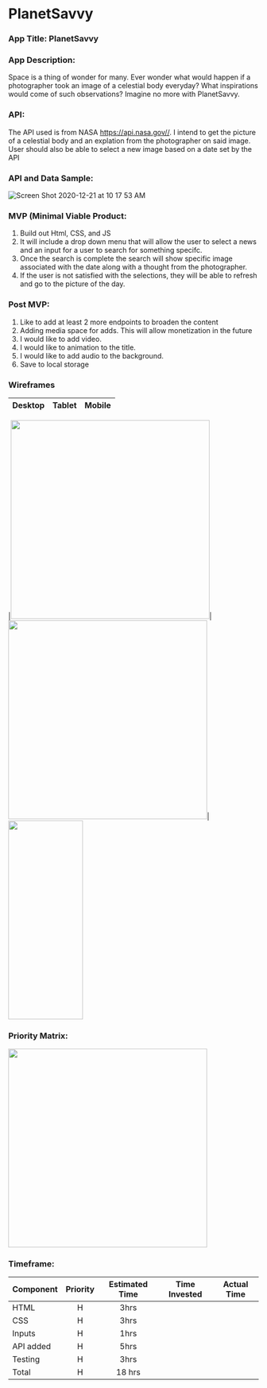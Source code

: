 # PlanetSavvy


### App Title: PlanetSavvy

### App Description:

Space is a thing of wonder for many. Ever wonder what would happen if a photographer took an image of a celestial body everyday? What inspirations would come of such observations? Imagine no more with PlanetSavvy. 

### API: 
The API used is from NASA https://api.nasa.gov//. I intend to get the picture of a celestial body and an explation from the photographer on said image. User should also be able to select a new image based on a date set by the API

### API and Data Sample: 
![Screen Shot 2020-12-21 at 10 17 53 AM](https://user-images.githubusercontent.com/22455354/102803794-d1d4e080-4386-11eb-88a3-1bde7a890393.png)

### MVP (Minimal Viable Product: 
1. Build out Html, CSS, and JS
2. It will include a drop down menu that will allow the user to select a news and an input for a user to search for something specifc.
3. Once the search is complete the search will show specific image associated with the date along with a thought from the photographer.
4. If the user is not satisfied with the selections, they will be able to refresh and go to the picture of the day.

### Post MVP: 
1. Like to add at least 2 more endpoints to broaden the content 
2. Adding media space for adds. This will allow monetization in the future
3. I would like to add video.
4. I would like to animation to the title. 
5. I would like to add audio to the background. 
6. Save to local storage


### Wireframes


|         Desktop          |            Tablet            |               Mobile            |
| -------------------------| -----------------------------| --------------------------------|

|<img src="https://user-images.githubusercontent.com/22455354/102790153-0ccd1900-4373-11eb-9bd5-ac2209ce4477.png" width="400" height="400">|<img src="https://user-images.githubusercontent.com/22455354/102790414-659cb180-4373-11eb-8401-39e8c7fe628c.png" width="400" height="400">|<img src="https://user-images.githubusercontent.com/22455354/102790422-69303880-4373-11eb-862a-35da9a571446.png" width="150" height="400"> 


### Priority Matrix:

<img src="https://user-images.githubusercontent.com/22455354/102794718-c333fc80-4379-11eb-8a3c-1c8d51663abc.jpg" width="400" height="400">


### Timeframe:

 Component | Priority | Estimated Time | Time Invested | Actual Time |
| --- | :---: |  :---: | :---: | :---: |
| HTML | H | 3hrs|  | |
| CSS | H | 3hrs| | |
| Inputs | H | 1hrs| | |
| API added | H | 5hrs| | |
| Testing | H | 3hrs| ||
| Total | H |18 hrs| | |
 
